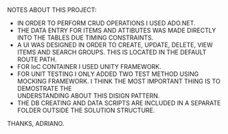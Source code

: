 NOTES ABOUT THIS PROJECT:

- IN ORDER TO PERFORM CRUD OPERATIONS I USED ADO.NET.
- THE DATA ENTRY FOR ITEMS AND ATTIBUTES WAS MADE DIRECTLY INTO THE TABLES DUE TIMING CONSTRAINTS. 
- A UI WAS DESIGNED IN ORDER TO CREATE, UPDATE, DELETE, VIEW ITEMS AND SEARCH GROUPS. THIS IS LOCATED IN THE DEFAULT ROUTE PATH. 
- FOR IoC CONTAINER I USED UNITY FRAMEWORK. 
- FOR UNIT TESTING I ONLY ADDED TWO TEST METHOD USING MOCKING FRAMEWORK. I THINK THE MOST IMPORTANT THING IS TO DEMOSTRATE THE    
  UNDERSTANDING ABOUT THIS DISIGN PATTERN. 
- THE DB CREATING AND DATA SCRIPTS ARE INCLUDED IN A SEPARATE FOLDER OUTSIDE THE SOLUTION STRUCTURE. 


THANKS, 
ADRIANO. 


